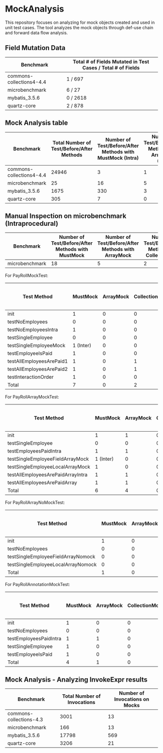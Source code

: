 # MockAnalysis

This repository focuses on analyzing for mock objects created and used in unit test cases. The tool analyzes the mock objects through def-use chain and forward data flow analysis.

## Field Mutation Data
| Benchmark |  Total # of Fields Mutated in Test Cases / Total # of Fields |
| --- | --- |
| commons-collections4-4.4 | 1 / 697 |
| microbenchmark | 6 / 27 |
| mybatis_3.5.6 | 0 / 2618 |
| quartz-core | 2 / 878 |


## Mock Analysis table
| Benchmark | Total Number of Test/Before/After Methods | Number of Test/Before/After Methods with MustMock (Intra) | Number of Test/Before/After Methods with ArrayMock (Intra) | Number of Test/Before/After Methods with CollectionMock (Intra) |
| --- | --- | --- | --- | --- |
| commons-collections4-4.4 | 24946 | 3 | 1 | 0 |
| microbenchmark | 25 | 16 | 5 | 2 |
| mybatis_3.5.6 | 1675 | 330 | 3 | 1 |
| quartz-core | 305 | 7 | 0 | 0 |

## Manual Inspection on microbenchmark  (Intraprocedural)

| Benchmark | Number of Test/Before/After Methods with MustMock | Number of Test/Before/After Methods with ArrayMock | Number of Test/Before/After Methods with CollectionMock | Total Mock Calls | Total Mock Calls (Inter-procedural) |
| --- | --- | --- | --- | --- | --- |
| microbenchmark | 18 | 5 | 2 | 39 | 5 |

For PayRollMockTest:

| Test Method | MustMock | ArrayMock | CollectionMock | Total Mock Calls | Total Mock Calls (Inter-procedural) |
| --- | --- | --- | --- | --- | --- |
| init | 1 | 0 | 0 | 1 | 0 |
| testNoEmployees | 0 | 0 | 0 | 0 | 0 |
| testNoEmployeesIntra | 1 | 0 | 0 | 1 | 0 |
| testSingleEmployee | 0 | 0 | 0 | 0 | 0 |
| testSingleEmployeeMock | 1 (Inter) | 0 | 0 | 1 | 1 |
| testEmployeeIsPaid | 1 | 0 | 0 | 1 | 0 |
| testAllEmployeesArePaid1 | 1 | 0 | 1 | 6 | 0 |
| testAllEmployeesArePaid2 | 1 | 0 | 1 | 6 | 0 |
| testInteractionOrder | 1 | 0 | 0 | 2 | 0 |
| Total | 7 | 0 | 2 | 18 | 1 |

For PayRollArrayMockTest:

| Test Method | MustMock | ArrayMock | CollectionMock | Total Mock Calls | Total Mock Calls (Inter-procedural) |
| --- | --- | --- | --- | --- | --- |
| init | 1 | 1 | 0 | 1 | 0 |
| testSingleEmployee | 0 | 0 | 0 | 0 | 0 |
| testEmployeesPaidIntra | 1 | 1 | 0 | 0 | 0 |
| testSingleEmployeeFieldArrayMock | 1 (Inter) | 0 | 0 | 2 | 0 |
| testSingleEmployeeLocalArrayMock | 1 | 0 | 0 | 2 | 0 |
| testAllEmployeesArePaidArrayIntra | 1 | 1 | 0 | 6 | 0 |
| testAllEmployeesArePaidArray | 1 | 1 | 0 | 6 | 4 |
| Total | 6 | 4 | 0 | 17 | 4 |

For PayRollArrayNoMockTest:

| Test Method | MustMock | ArrayMock | CollectionMock | Total Mock Calls | Total Mock Calls (Inter-procedural) |
| --- | --- | --- | --- | --- | --- |
| init | 1 | 0 | 0 | 1 | 0 |
| testNoEmployees | 0 | 0 | 0 | 0 | 0 |
| testSingleEmployeeFieldArrayNomock | 0 | 0 | 0 | 0 | 0 |
| testSingleEmployeeLocalArrayNomock | 0 | 0 | 0 | 0 | 0 |
| Total | 1 | 0 | 0 | 1 | 0 |

For PayRollAnnotationMockTest:

| Test Method | MustMock | ArrayMock | CollectionMock | Total Mock Calls | Total Mock Calls (Inter-procedural) |
| --- | --- | --- | --- | --- | --- |
| init | 1 | 0 | 0 | 0 | 0 |
| testNoEmployees | 0 | 0 | 0 | 0 | 0 |
| testEmployeesPaidIntra | 1 | 1 | 0 | 0 | 0 |
| testSingleEmployee | 1 | 0 | 0 | 1 | 0 |
| testEmployeeIsPaid | 1 | 0 | 0 | 2 | 0 |
| Total | 4 | 1 | 0 | 3 | 0 |

## Mock Analysis - Analyzing InvokeExpr results
| Benchmark | Total Number of Invocations | Number of Invocations on Mocks |
| --- | --- | --- |
| commons-collections-4.3 | 3001 | 13 |
| microbenchmark | 166 | 13 |
| mybatis_3.5.6 | 17798 | 569 |
| quartz-core | 3206 | 21 |
